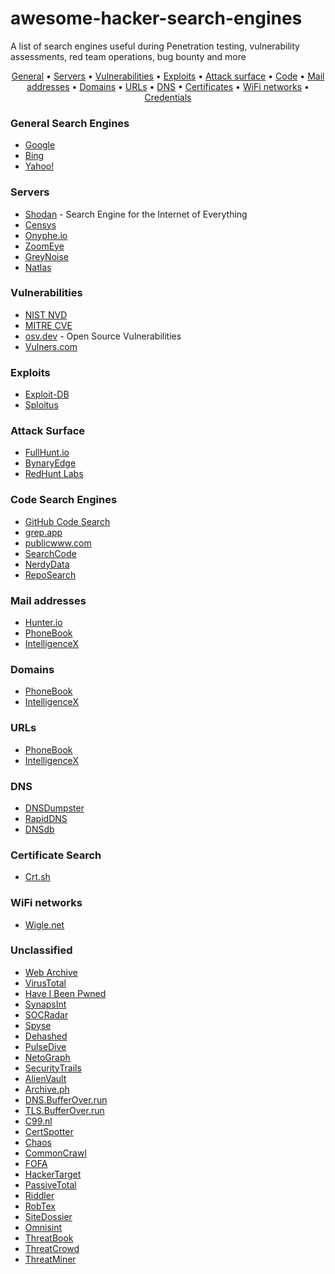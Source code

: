 # awesome-hacker-search-engines

A list of search engines useful during Penetration testing, vulnerability assessments, red team operations, bug bounty and more

<p align="center">
  <a href="https://github.com/edoardottt/awesome-hacker-search-engines/blob/main/README.md#general-search-engines" target="_blank">General</a> •
  <a href="https://github.com/edoardottt/awesome-hacker-search-engines/blob/main/README.md#servers" target="_blank">Servers</a> •
  <a href="https://github.com/edoardottt/awesome-hacker-search-engines/blob/main/README.md#vulnerabilities" target="_blank">Vulnerabilities</a> •
  <a href="https://github.com/edoardottt/awesome-hacker-search-engines/blob/main/README.md#exploits" target="_blank">Exploits</a> •
  <a href="https://github.com/edoardottt/awesome-hacker-search-engines/blob/main/README.md#attack-surface" target="_blank">Attack surface</a> •
  <a href="https://github.com/edoardottt/awesome-hacker-search-engines/blob/main/README.md#code-search-engines" target="_blank">Code</a> •
  <a href="https://github.com/edoardottt/awesome-hacker-search-engines/blob/main/README.md#mail-addresses" target="_blank">Mail addresses</a> •
  <a href="https://github.com/edoardottt/awesome-hacker-search-engines/blob/main/README.md#domains" target="_blank">Domains</a> •
  <a href="https://github.com/edoardottt/awesome-hacker-search-engines/blob/main/README.md#urls" target="_blank">URLs</a> •
  <a href="https://github.com/edoardottt/awesome-hacker-search-engines/blob/main/README.md#dns" target="_blank">DNS</a> •
  <a href="https://github.com/edoardottt/awesome-hacker-search-engines/blob/main/README.md#certificate-search" target="_blank">Certificates</a> •
  <a href="https://github.com/edoardottt/awesome-hacker-search-engines/blob/main/README.md#wifi-networks" target="_blank">WiFi networks</a> •
  <a href="https://github.com/edoardottt/awesome-hacker-search-engines/blob/main/README.md#credentials" target="_blank">Credentials</a>
</p>

### General Search Engines
- [Google](https://www.google.com/)
- [Bing](https://www.bing.com/)
- [Yahoo!](http://www.yahoo.com/)


### Servers
- [Shodan](https://shodan.io) - Search Engine for the Internet of Everything
- [Censys](https://censys.io/)
- [Onyphe.io](https://www.onyphe.io/)
- [ZoomEye](https://www.zoomeye.org/)
- [GreyNoise](https://viz.greynoise.io/)
- [Natlas](https://natlas.io/)

### Vulnerabilities
- [NIST NVD](https://nvd.nist.gov/vuln/search)
- [MITRE CVE](https://cve.mitre.org/cve/search_cve_list.html)
- [osv.dev](https://osv.dev/list) - Open Source Vulnerabilities
- [Vulners.com](https://vulners.com/)


### Exploits
- [Exploit-DB](https://www.exploit-db.com/)
- [Sploitus](https://sploitus.com/)


### Attack Surface
- [FullHunt.io](https://fullhunt.io/)
- [BynaryEdge](https://www.binaryedge.io/)
- [RedHunt Labs](https://redhuntlabs.com/)


### Code Search Engines
- [GitHub Code Search](https://cs.github.com/)
- [grep.app](https://grep.app/)
- [publicwww.com](https://publicwww.com/)
- [SearchCode](https://searchcode.com/)
- [NerdyData](https://www.nerdydata.com/)
- [RepoSearch](http://codefinder.org/)


### Mail addresses
- [Hunter.io](https://hunter.io/)
- [PhoneBook](https://phonebook.cz/)
- [IntelligenceX](https://intelx.io/)


### Domains
- [PhoneBook](https://phonebook.cz/)
- [IntelligenceX](https://intelx.io/)


### URLs
- [PhoneBook](https://phonebook.cz/)
- [IntelligenceX](https://intelx.io/)


### DNS
- [DNSDumpster](https://dnsdumpster.com/)
- [RapidDNS](https://rapiddns.io/)
- [DNSdb](https://docs.farsightsecurity.com/#dnsdb)


### Certificate Search
- [Crt.sh](https://crt.sh/)


### WiFi networks
- [Wigle.net](https://wigle.net/)


### Unclassified
- [Web Archive](https://web.archive.org/)
- [VirusTotal](https://www.virustotal.com/)
- [Have I Been Pwned](https://haveibeenpwned.com/)
- [SynapsInt](https://synapsint.com/)
- [SOCRadar](https://socradar.io/)
- [Spyse](https://spyse.com/)
- [Dehashed](https://www.dehashed.com/)
- [PulseDive](https://pulsedive.com/)
- [NetoGraph](https://netograph.io/)
- [SecurityTrails](https://securitytrails.com/)
- [AlienVault](https://otx.alienvault.com/)
- [Archive.ph](https://archive.ph/)
- [DNS.BufferOver.run](https://dns.bufferover.run/)
- [TLS.BufferOver.run](https://tls.bufferover.run/)
- [C99.nl](https://api.c99.nl/)
- [CertSpotter](https://sslmate.com/certspotter/)
- [Chaos](https://chaos.projectdiscovery.io/#/)
- [CommonCrawl](https://commoncrawl.org/)
- [FOFA](https://fofa.info/)
- [HackerTarget](https://hackertarget.com/)
- [PassiveTotal](https://api.passivetotal.org/)
- [Riddler](https://riddler.io/)
- [RobTex](https://www.robtex.com/)
- [SiteDossier](http://www.sitedossier.com/)
- [Omnisint](https://omnisint.io/)
- [ThreatBook](https://threatbook.cn/)
- [ThreatCrowd](https://threatcrowd.org/)
- [ThreatMiner](https://www.threatminer.org/)

